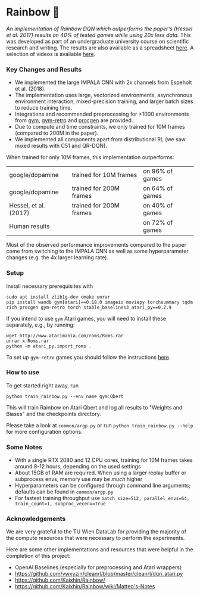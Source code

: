 # Rainbow 🌈

*An implementation of Rainbow DQN which outperforms the paper's (Hessel et al. 2017) results on 40% of tested games while using 20x less data.* This was developed as part of an undergraduate university course on scientific research and writing. The results are also available as a spreadsheet [here](https://docs.google.com/spreadsheets/d/1ncCFIno4o83JmosAwj30XvIfWSIbO5btomfTrzEr4xE). A selection of videos is available [here](https://drive.google.com/drive/folders/1bNRyHcDYxSbww1aGskhqoMA2OurJXtOU).

### Key Changes and Results
- We implemented the large IMPALA CNN with 2x channels from Espeholt et al. (2018).
- The implementation uses large, vectorized environments, asynchronous environment interaction, mixed-precision training, and larger batch sizes to reduce training time.
- Integrations and recommended preprocessing for >1000 environments from [gym](https://github.com/openai/gym), [gym-retro](https://github.com/openai/retro) and [procgen](https://github.com/openai/procgen) are provided.
- Due to compute and time constraints, we only trained for 10M frames (compared to 200M in the paper).
- We implemented all components apart from distributional RL (we saw mixed results with C51 and QR-DQN).

When trained for only 10M frames, this implementation outperforms:

| | | |
|-----------------------|:-------------------------|:---------------|
| google/dopamine       | trained for 10M frames  | on 96% of games |
| google/dopamine       | trained for 200M frames | on 64% of games |
| Hessel, et al. (2017) | trained for 200M frames | on 40% of games |
| Human results         |                           | on 72% of games |

Most of the observed performance improvements compared to the paper come from switching to the IMPALA CNN as well as some hyperparameter changes (e.g. the 4x larger learning rate).

### Setup

Install necessary prerequisites with

```
sudo apt install zlib1g-dev cmake unrar
pip install wandb gym[atari]==0.18.0 imageio moviepy torchsummary tqdm rich procgen gym-retro torch stable_baselines3 atari_py==0.2.9
```

If you intend to use `gym` Atari games, you will need to install these separately, e.g., by running:

```
wget http://www.atarimania.com/roms/Roms.rar 
unrar x Roms.rar
python -m atari_py.import_roms .
```

To set up `gym-retro` games you should follow the instructions [here](https://retro.readthedocs.io/en/latest/getting_started.html#importing-roms).

### How to use

To get started right away, run

```
python train_rainbow.py --env_name gym:Qbert
```

This will train Rainbow on Atari Qbert and log all results to "Weights and Biases" and the checkpoints directory.

Please take a look at `common/argp.py` or run `python train_rainbow.py --help` for more configuration options.

### Some Notes
- With a single RTX 2080 and 12 CPU cores, training for 10M frames takes around 8-12 hours, depending on the used settings
- About 15GB of RAM are required. When using a larger replay buffer or subprocess envs, memory use may be *much* higher
- Hyperparameters can be configured through command line arguments; defaults can be found in `common/argp.py`
- For fastest training throughput use `batch_size=512, parallel_envs=64, train_count=1, subproc_vecenv=True`

### Acknowledgements

We are very grateful to the TU Wien DataLab for providing the majority of the compute resources that were necessary to perform the experiments.

Here are some other implementations and resources that were helpful in the completion of this project:
- OpenAI Baselines (especially for preprocessing and Atari wrappers)
- https://github.com/vwxyzjn/cleanrl/blob/master/cleanrl/dqn_atari.py
- https://github.com/Kaixhin/Rainbow/
- https://github.com/Kaixhin/Rainbow/wiki/Matteo's-Notes
